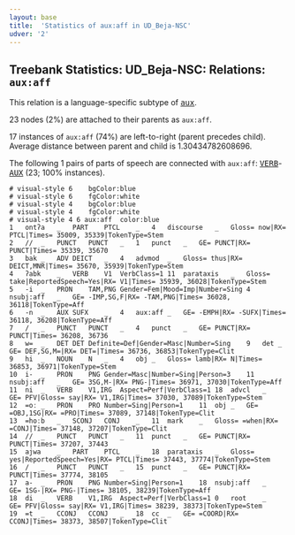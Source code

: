 ```yaml
---
layout: base
title:  'Statistics of aux:aff in UD_Beja-NSC'
udver: '2'
---
```


## Treebank Statistics: UD_Beja-NSC: Relations: `aux:aff`

This relation is a language-specific subtype of <tt><a href="bej_nsc-dep-aux.html">aux</a></tt>.

23 nodes (2%) are attached to their parents as `aux:aff`.

17 instances of `aux:aff` (74%) are left-to-right (parent precedes child).
Average distance between parent and child is 1.30434782608696.

The following 1 pairs of parts of speech are connected with `aux:aff`: <tt><a href="bej_nsc-pos-VERB.html">VERB</a></tt>-<tt><a href="bej_nsc-pos-AUX.html">AUX</a></tt> (23; 100% instances).


~~~ conllu
# visual-style 6	bgColor:blue
# visual-style 6	fgColor:white
# visual-style 4	bgColor:blue
# visual-style 4	fgColor:white
# visual-style 4 6 aux:aff	color:blue
1	ontʔa	_	PART	PTCL	_	4	discourse	_	Gloss= now|RX= PTCL|Times= 35009, 35339|TokenType=Stem
2	//	_	PUNCT	PUNCT	_	1	punct	_	GE= PUNCT|RX= PUNCT|Times= 35339, 35670
3	bak	_	ADV	DEICT	_	4	advmod	_	Gloss= thus|RX= DEICT,MNR|Times= 35670, 35939|TokenType=Stem
4	ʔabk	_	VERB	V1	VerbClass=1	11	parataxis	_	Gloss= take|ReportedSpeech=Yes|RX= V1|Times= 35939, 36028|TokenType=Stem
5	-i	_	PRON	TAM,PNG	Gender=Fem|Mood=Imp|Number=Sing	4	nsubj:aff	_	GE= -IMP,SG,F|RX= -TAM,PNG|Times= 36028, 36118|TokenType=Aff
6	-n	_	AUX	SUFX	_	4	aux:aff	_	GE= -EMPH|RX= -SUFX|Times= 36118, 36208|TokenType=Aff
7	/	_	PUNCT	PUNCT	_	4	punct	_	GE= PUNCT|RX= PUNCT|Times= 36208, 36736
8	w=	_	DET	DET	Definite=Def|Gender=Masc|Number=Sing	9	det	_	GE= DEF,SG,M=|RX= DET=|Times= 36736, 36853|TokenType=Clit
9	hi	_	NOUN	N	_	4	obj	_	Gloss= lamb|RX= N|Times= 36853, 36971|TokenType=Stem
10	i-	_	PRON	PNG	Gender=Masc|Number=Sing|Person=3	11	nsubj:aff	_	GE= 3SG,M-|RX= PNG-|Times= 36971, 37030|TokenType=Aff
11	ni	_	VERB	V1,IRG	Aspect=Perf|VerbClass=1	18	advcl	_	GE= PFV|Gloss= say|RX= V1,IRG|Times= 37030, 37089|TokenType=Stem
12	=oː	_	PRON	PRO	Number=Sing|Person=1	11	obj	_	GE= =OBJ,1SG|RX= =PRO|Times= 37089, 37148|TokenType=Clit
13	=hoːb	_	SCONJ	CONJ	_	11	mark	_	Gloss= =when|RX= =CONJ|Times= 37148, 37207|TokenType=Clit
14	//	_	PUNCT	PUNCT	_	11	punct	_	GE= PUNCT|RX= PUNCT|Times= 37207, 37443
15	ajwa	_	PART	PTCL	_	18	parataxis	_	Gloss= yes|ReportedSpeech=Yes|RX= PTCL|Times= 37443, 37774|TokenType=Stem
16	/	_	PUNCT	PUNCT	_	15	punct	_	GE= PUNCT|RX= PUNCT|Times= 37774, 38105
17	a-	_	PRON	PNG	Number=Sing|Person=1	18	nsubj:aff	_	GE= 1SG-|RX= PNG-|Times= 38105, 38239|TokenType=Aff
18	di	_	VERB	V1,IRG	Aspect=Perf|VerbClass=1	0	root	_	GE= PFV|Gloss= say|RX= V1,IRG|Times= 38239, 38373|TokenType=Stem
19	=t	_	CCONJ	CCONJ	_	18	cc	_	GE= =COORD|RX= CCONJ|Times= 38373, 38507|TokenType=Clit

~~~


